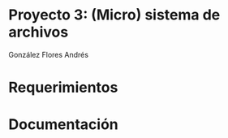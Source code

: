 # Proyecto 3: (Micro) sistema de archivos

González Flores Andrés

# Requerimientos

# Documentación
